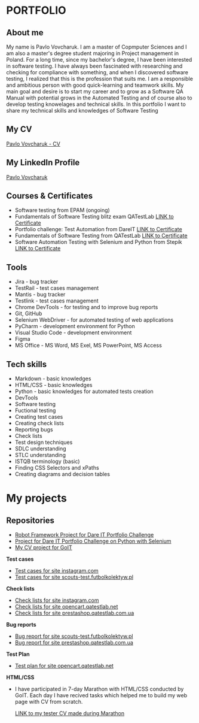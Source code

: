 # PORTFOLIO

## About me
My name is Pavlo Vovcharuk. I am a master of Copmputer Sciences and I am also a master's degree student majoring in Project management in Poland. For a long time, since my bachelor's degree, I have been interested in software testing. I have always been fascinated with researching and checking for compliance with something, and when I discovered software testing, I realized that this is the profession that suits me. I am a responsible and ambitious person with good quick-learning and teamwork skills. My main goal and desire is to start my career and to grow as a Software QA Manual with potential grows in the Automated Testing and of course also to develop testing knowelages and technical skills. 
In this portfolio I want to share my technical skills and knowledges of Software Testing

## My CV
[Pavlo Vovcharuk - CV](https://drive.google.com/file/d/1bI-LiHh6GXCFx2OIXWv_pponOxoIYNGV/view?usp=share_link)

## My LinkedIn Profile
[Pavlo Vovcharuk](https://www.linkedin.com/in/pavelvovcharuk/)

## Courses & Certificates
* Software testing from EPAM (ongoing)
* Fundamentals of Software Testing blitz exam QATestLab [LINK to Certificate](https://clients.qatestlab.com/api/trainings/certificate_265191_33199.pdf)
* Portfolio challenge: Test Automation from DareIT [LINK to Certificate](https://drive.google.com/file/d/1dWrfq9NqFtfJ92YQTPzN041jfv93lblW/edit)
* Fundamentals of Software Testing from QATestLab [LINK to Certificate](https://clients.qatestlab.com/api/trainings/public_certificate_191165_16696.pdf)
* Software Automation Testing with Selenium and Python from Stepik [LINK to Certificate](https://stepik.org/cert/865274)

## Tools 
* Jira - bug tracker
* TestRail - test cases management
* Mantis - bug tracker
* Testlink - test cases management 
* Chrome DevTools - for testing and to improve bug reports
* Git, GitHub
* Selenium WebDriver - for automated testing of web applications
* PyCharm - development environment for Python
* Visual Studio Code - development environment 
* Figma 
* MS Office - MS Word, MS Exel, MS PowerPoint, MS Access


## Tech skills
* Markdown - basic knowledges
* HTML/CSS - basic knowledges
* Python - basic knowledges for automated tests creation
* DevTools
* Software testing
* Fuctional testing
* Creating test cases
* Creating check lists
* Reporting bugs
* Check lists
* Test design techniques
* SDLC understanding
* STLC understanding
* ISTQB  terminology (basic)
* Finding CSS Selectors and xPaths
* Creating diagrams and decision tables
  
# My projects
## **Repositories**
* [Robot Framework Project for Dare IT Portfolio Challenge](https://github.com/PavelVovcharuk/pavel_robotframework)
* [Project for Dare IT Portfolio Challenge on Python with Selenium](https://github.com/PavelVovcharuk/challenge_portfolio_pavel)
* [My CV project for GoIT](https://github.com/PavelVovcharuk/resume)

**Test cases**
* [Test cases for site instagram.com](https://drive.google.com/drive/folders/16vec9UuI6wreZRWi2kDFVKaPSrwmSlUr)
* [Test cases for site scouts-test.futbolkolektyw.pl](https://docs.google.com/spreadsheets/d/1KlvBRBqcNeR9rXo-4uPtzdU0Epkkt6z3/edit?usp=sharing&ouid=115014116687237678519&rtpof=true&sd=true)

**Check lists**
* [Check lists for site instagram.com](https://drive.google.com/drive/folders/1OBPbzow0SAMuIRcKS29O81trVjCdvKpN)
* [Check lists for site opencart.qatestlab.net](https://drive.google.com/drive/folders/1k5tfTQ4pxuc9cnzFELq7U4jLDiI2irUY)
* [Check lists for site prestashop.qatestlab.com.ua](https://docs.google.com/spreadsheets/d/1GjNXWLK7LEyqsf6Yl1i3hxxryc0DYj9O/edit?usp=share_link&ouid=115014116687237678519&rtpof=true&sd=true)

**Bug reports**
* [Bug report for site scouts-test.futbolkolektyw.pl](https://docs.google.com/spreadsheets/d/18eCdzNJMJ1J8P7Z8cVJivbkdodjlKHqJ/edit?usp=share_link&ouid=115014116687237678519&rtpof=true&sd=true)
* [Bug report for site prestashop.qatestlab.com.ua](https://docs.google.com/spreadsheets/d/1GcGCxTachVbAUw1Cc2IsEKTz5GLbyQ38/edit?usp=share_link&ouid=115014116687237678519&rtpof=true&sd=true)

**Test Plan**
* [Test plan for site opencart.qatestlab.net](https://docs.google.com/document/d/1fgF5tEng7BZ3J-7O-V6G9AVRNUQx90gg/edit?usp=sharing&ouid=115014116687237678519&rtpof=true&sd=true)

**HTML/CSS**
* I have participated in 7-day Marathon with HTML/CSS conducted by GoIT. Each day I have recived tasks which helped me to build my web page with CV from scratch. 

  [LINK to my tester CV made during Marathon](https://pavlo-vovcharuk-cv.netlify.app/)

